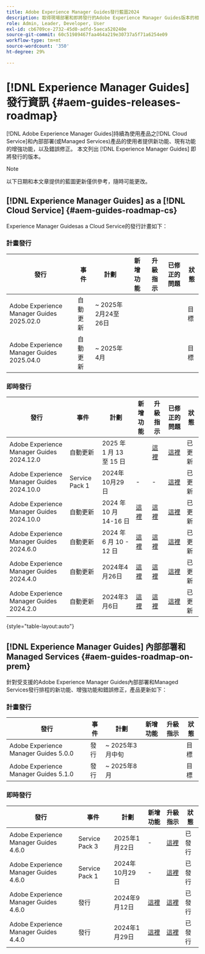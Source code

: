```yaml
---
title: Adobe Experience Manager Guides發行藍圖2024
description: 取得現場部署和即將發行的Adobe Experience Manager Guides版本的相關資訊，以及Adobe Experience Manager Guidesas a Cloud Service
role: Admin, Leader, Developer, User
exl-id: cb6709ce-2732-45d0-adfd-5aeca520240e
source-git-commit: 60c51989467faa464a219e30737a5f71a6254e09
workflow-type: tm+mt
source-wordcount: '350'
ht-degree: 29%

---
```


# [!DNL Experience Manager Guides]發行資訊 {#aem-guides-releases-roadmap}

[!DNL Adobe Experience Manager Guides]持續為使用產品之[!DNL Cloud Service]和內部部署(或Managed Services)產品的使用者提供新功能、現有功能的增強功能，以及錯誤修正。 本文列出 [!DNL Experience Manager Guides] 即將發行的版本。

>[!NOTE]
>
>以下日期和本文章提供的藍圖更新僅供參考，隨時可能更改。

## [!DNL Experience Manager Guides] as a [!DNL Cloud Service] {#aem-guides-roadmap-cs}

Experience Manager Guidesas a Cloud Service的發行計畫如下：

### 計畫發行


| 發行 | 事件 | 計劃 | 新增功能 | 升級指示 | 已修正的問題 | 狀態 |
|---|---|---|---|---|---|---|
| Adobe Experience Manager Guides 2025.02.0 | 自動更新 | ~ 2025年2月24至26日 |  |  |  | 目標 |
| Adobe Experience Manager Guides 2025.04.0 | 自動更新 | ~ 2025年4月 |  |  |  | 目標 |

### 即時發行

| 發行 | 事件 | 計劃 | 新增功能 | 升級指示 | 已修正的問題 | 狀態 |
|---|---|---|---|---|---|---|
| Adobe Experience Manager Guides 2024.12.0 | 自動更新 | 2025 年 1 月 13 至 15 日 |  | [這裡](upgrade-instructions-2024-12-0.md) | [這裡](fixed-issues-2024-12-0.md) | 已更新 |
| Adobe Experience Manager Guides 2024.10.0 | Service Pack 1 | 2024年10月29日 | - | - | [這裡](fixed-issues-2024-10-0-sp1.md) | 已更新 |
| Adobe Experience Manager Guides 2024.10.0 | 自動更新 | 2024 年 10 月 14-16 日 | [這裡](whats-new-2024-10-0.md) | [這裡](upgrade-instructions-2024-10-0.md) | [這裡](fixed-issues-2024-10-0.md) | 已更新 |
| Adobe Experience Manager Guides 2024.6.0 | 自動更新 | 2024 年 6 月 10 - 12 日 | [這裡](whats-new-2024-06-0.md) | [這裡](upgrade-instructions-2024-06-0.md) | [這裡](fixed-issues-2024-06-0.md) | 已更新 |
| Adobe Experience Manager Guides 2024.4.0 | 自動更新 | 2024年4月26日 | [這裡](whats-new-2024-04-0.md) | [這裡](upgrade-instructions-2024-04-0.md) | [這裡](fixed-issues-2024-04-0.md) | 已更新 |
| Adobe Experience Manager Guides 2024.2.0 | 自動更新 | 2024年3月6日 | [這裡](whats-new-2024-2-0.md) | [這裡](upgrade-instructions-2024-2-0.md) | [這裡](fixed-issues-2024-2-0.md) | 已更新 |

{style="table-layout:auto"}



## [!DNL Experience Manager Guides] 內部部署和 Managed Services {#aem-guides-roadmap-on-prem}

針對受支援的Adobe Experience Manager Guides內部部署和Managed Services發行排程的新功能、增強功能和錯誤修正，產品更新如下：

### 計畫發行

| 發行 | 事件 | 計劃 | 新增功能 | 升級指示 | 狀態 |
|---|---|---|---|---|---|
| Adobe Experience Manager Guides 5.0.0 | 發行 | ~ 2025年3月中旬 |  |  | 目標 |
| Adobe Experience Manager Guides 5.1.0 | 發行 | ~ 2025年8月 |  |  | 目標 |

### 即時發行

| 發行 | 事件 | 計劃 | 新增功能 | 升級指示 | 狀態 |
|---|---|---|---|---|---|
| Adobe Experience Manager Guides 4.6.0 | Service Pack 3 | 2025年1月22日 | - | [這裡](upgrade-instructions-4-6-0-sp2.md) | 已發行 |
| Adobe Experience Manager Guides 4.6.0 | Service Pack 1 | 2024年10月29日 | - | [這裡](upgrade-instructions-4-6-0-sp1.md) | 已發行 |
| Adobe Experience Manager Guides 4.6.0 | 發行 | 2024年9月12日 | [這裡](whats-new-4-6.md) | [這裡](upgrade-instructions-4-6-0.md) | 已發行 |
| Adobe Experience Manager Guides 4.4.0 | 發行 | 2024年1月29日 | [這裡](whats-new-4-4.md) | [這裡](upgrade-instructions-4-4.md) | 已發行 |



